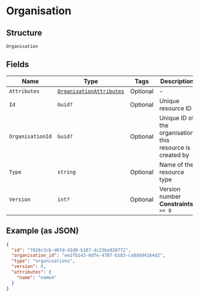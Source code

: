 
# Organisation

## Structure

`Organisation`

## Fields

| Name | Type | Tags | Description |
|  --- | --- | --- | --- |
| `Attributes` | [`OrganisationAttributes`](../../doc/models/organisation-attributes.md) | Optional | - |
| `Id` | `Guid?` | Optional | Unique resource ID |
| `OrganisationId` | `Guid?` | Optional | Unique ID of the organisation this resource is created by |
| `Type` | `string` | Optional | Name of the resource type |
| `Version` | `int?` | Optional | Version number<br>**Constraints**: `>= 0` |

## Example (as JSON)

```json
{
  "id": "7826c3cb-d6fd-41d0-b187-dc23ba928772",
  "organisation_id": "ee2fb143-6dfe-4787-b183-ca8ddd4164d2",
  "type": "organisations",
  "version": 0,
  "attributes": {
    "name": "name4"
  }
}
```

